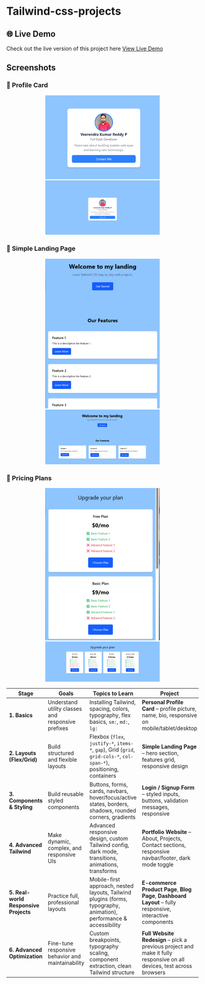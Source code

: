 # Tailwind-css-projects 

## 🌐 Live Demo
Check out the live version of this project here
<a href="https://tailwind-css-projects.vercel.app/" target="_blank" rel="noopener noreferrer">
  View Live Demo
</a>


## Screenshots

### 🚀 Profile Card
<p align="center">
  <img src="screenshots\profile-card\profile_card_view.png" width="300" />
  <img src="screenshots\profile-card\profile_card_full_screen_view.png" width="300" />
</p>

### 🚀 Simple Landing Page
<p align="center">
  <img src="screenshots/langing-page/landing_page_mobile_view.png" width="300" />
  <img src="screenshots/langing-page/landing_page_desktop_view.png" width="300" />
</p>

### 🚀 Pricing Plans
<p align="center">
  <img src="screenshots/pricing-card/pricing_mobile_view.png" width="300" />
  <img src="screenshots/pricing-card/pricing_desktop_view.png" width="300" />
</p>



| Stage                                 | Goals                                              | Topics to Learn                                                                                                      | Project                                                                                                               |
| ------------------------------------- | -------------------------------------------------- | -------------------------------------------------------------------------------------------------------------------- | --------------------------------------------------------------------------------------------------------------------- |
| **1. Basics**                         | Understand utility classes and responsive prefixes | Installing Tailwind, spacing, colors, typography, flex basics, `sm:`, `md:`, `lg:`                                   | **Personal Profile Card** – profile picture, name, bio, responsive on mobile/tablet/desktop                           |
| **2. Layouts (Flex/Grid)**            | Build structured and flexible layouts              | Flexbox (`flex`, `justify-*`, `items-*`, `gap`), Grid (`grid`, `grid-cols-*`, `col-span-*`), positioning, containers | **Simple Landing Page** – hero section, features grid, responsive design                                              |
| **3. Components & Styling**           | Build reusable styled components                   | Buttons, forms, cards, navbars, hover/focus/active states, borders, shadows, rounded corners, gradients              | **Login / Signup Form** – styled inputs, buttons, validation messages, responsive                                     |
| **4. Advanced Tailwind**              | Make dynamic, complex, and responsive UIs          | Advanced responsive design, custom Tailwind config, dark mode, transitions, animations, transforms                   | **Portfolio Website** – About, Projects, Contact sections, responsive navbar/footer, dark mode toggle                 |
| **5. Real-world Responsive Projects** | Practice full, professional layouts                | Mobile-first approach, nested layouts, Tailwind plugins (forms, typography, animation), performance & accessibility  | **E-commerce Product Page**, **Blog Page**, **Dashboard Layout** – fully responsive, interactive components           |
| **6. Advanced Optimization**          | Fine-tune responsive behavior and maintainability  | Custom breakpoints, typography scaling, component extraction, clean Tailwind structure                               | **Full Website Redesign** – pick a previous project and make it fully responsive on all devices, test across browsers |
